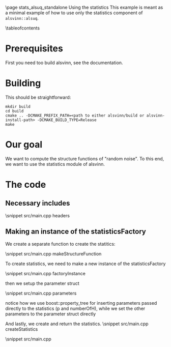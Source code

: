 \page stats_alsuq_standalone Using the statistics
This example is meant as a minimal example of how to use only the statistics component of ```alsvinn::alsuq```.

\tableofcontents

# Prerequisites
First you need too build alsvinn, see the documentation.


# Building

This should be straightforward:

    mkdir build
    cd build
    cmake .. -DCMAKE_PREFIX_PATH=<path to either alsvinn/build or alsvinn-install-path> -DCMAKE_BUILD_TYPE=Release
    make

# Our goal

We want to compute the structure functions of "random noise". To this end, we want to use the statistics module of alsvinn.

# The code

## Necessary includes

\snippet src/main.cpp headers

## Making an instance of the statisticsFactory
We create a separate function to create the statitics:

\snippet src/main.cpp makeStructureFunction

To create statistics, we need to make a new instance of the statisticsFactory

\snippet src/main.cpp factoryInstance

then we setup the parameter struct

\snippet src/main.cpp parameters

notice how we use boost::property_tree for inserting parameters passed directly
to the statistics (p and numberOfH), while we set the other parameters to
the parameter struct directly

And lastly, we create and return the statistics.
\snippet src/main.cpp createStatistics


\snippet src/main.cpp
